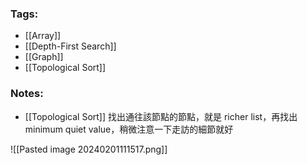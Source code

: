 ### Tags:
- [[Array]]
- [[Depth-First Search]]
- [[Graph]]
- [[Topological Sort]]
### Notes:
- [[Topological Sort]] 找出通往該節點的節點，就是 richer list，再找出 minimum quiet value，稍微注意一下走訪的細節就好

![[Pasted image 20240201111517.png]]